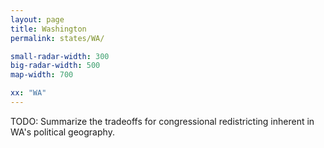 ```yaml
---
layout: page
title: Washington
permalink: states/WA/

small-radar-width: 300
big-radar-width: 500
map-width: 700

xx: "WA"
---
```


TODO: Summarize the tradeoffs for congressional redistricting inherent in WA's political geography.